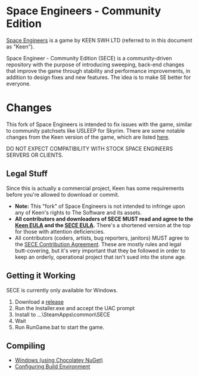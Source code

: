 # Space Engineers - Community Edition

[Space Engineers](http://www.spaceengineersgame.com/) is a game by KEEN SWH LTD (referred to in this document as "Keen").

Space Engineer - Community Edition (SECE) is a community-driven repository with the purpose of introducing sweeping, back-end
changes that improve the game through stability and performance improvements, in addition to design fixes and new features.
The idea is to make SE better for everyone.

# Changes

This fork of Space Engineers is intended to fix issues with the game, similar to community patchsets like USLEEP for Skyrim.  There are some notable changes from the Keen version of the game, which are listed [here](CHANGES.md).

DO NOT EXPECT COMPATIBILITY WITH STOCK SPACE ENGINEERS SERVERS OR CLIENTS.

## Legal Stuff

Since this is actually a commercial project, Keen has some requirements before you're allowed to download or commit.

* **Note:** This "fork" of Space Engineers is not intended to infringe upon any of Keen's rights to The Software and its assets.
* **All contributors and downloaders of SECE MUST read and agree to the [Keen EULA](docs/SE_EULA.md) and the [SECE EULA](docs/SECE_EULA.md).**  There's a shortened version at the top for those with attention deficiencies.
* All contributors (coders, artists, bug reporters, janitors) MUST agree to the [SECE Contribution Agreement](CONTRIBUTING.md).  These are mostly rules and legal butt-covering, but it's very important that they be followed in order to keep an orderly, operational project that isn't sued into the stone age.

## Getting it Working
SECE is currently only available for Windows.

1. Download a [release](https://github.com/N3X15/SpaceEngineers-CE/releases)
2. Run the Installer.exe and accept the UAC prompt
3. Install to ...\SteamApps\common\SECE
4. Wait
5. Run RunGame.bat to start the game.

## Compiling

* [Windows (using Chocolatey NuGet)](https://github.com/N3X15/SpaceEngineers-CE/wiki/Install-Windows-Choco)
* [Configuring Build Environment](https://github.com/N3X15/SpaceEngineers-CE/wiki/Configure-Build-Environment)
